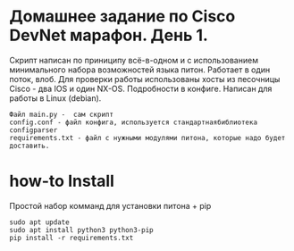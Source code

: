 Домашнее задание по Cisco DevNet марафон. День 1.
=======================
Скрипт написан по приниципу всё-в-одном и с использованием минимального набора возможностей языка питон. Работает в один поток, влоб.
Для проверки работы использованы хосты из песочницы Сisco - два IOS и один NX-OS. Подробности  в конфиге.
Написан для работы в  Linux (debian).


```
Файл main.py -  сам скрипт
config.conf - файл конфига, используется стандартнаябиблиотека configparser
requirements.txt - файл с нужными модулями питона, которые надо будет доставить.
```
how-to Install
=======================
Простой набор комманд для установки питона + pip
```
sudo apt update
sudo apt install python3 python3-pip
pip install -r requirements.txt
```

